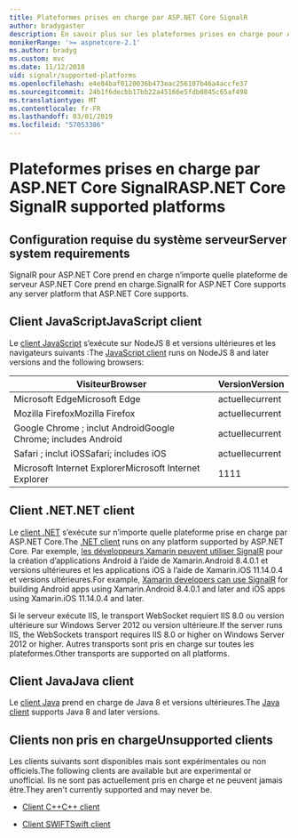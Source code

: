 ```yaml
---
title: Plateformes prises en charge par ASP.NET Core SignalR
author: bradygaster
description: En savoir plus sur les plateformes prises en charge pour ASP.NET Core SignalR.
monikerRange: '>= aspnetcore-2.1'
ms.author: bradyg
ms.custom: mvc
ms.date: 11/12/2018
uid: signalr/supported-platforms
ms.openlocfilehash: e4e84baf0120036b473eac256107b46a4accfe37
ms.sourcegitcommit: 24b1f6decbb17bb22a45166e5fdb0845c65af498
ms.translationtype: MT
ms.contentlocale: fr-FR
ms.lasthandoff: 03/01/2019
ms.locfileid: "57053386"
---
```

# <a name="aspnet-core-signalr-supported-platforms"></a><span data-ttu-id="9514b-103">Plateformes prises en charge par ASP.NET Core SignalR</span><span class="sxs-lookup"><span data-stu-id="9514b-103">ASP.NET Core SignalR supported platforms</span></span>

## <a name="server-system-requirements"></a><span data-ttu-id="9514b-104">Configuration requise du système serveur</span><span class="sxs-lookup"><span data-stu-id="9514b-104">Server system requirements</span></span>

<span data-ttu-id="9514b-105">SignalR pour ASP.NET Core prend en charge n’importe quelle plateforme de serveur ASP.NET Core prend en charge.</span><span class="sxs-lookup"><span data-stu-id="9514b-105">SignalR for ASP.NET Core supports any server platform that ASP.NET Core supports.</span></span>

## <a name="javascript-client"></a><span data-ttu-id="9514b-106">Client JavaScript</span><span class="sxs-lookup"><span data-stu-id="9514b-106">JavaScript client</span></span>

<span data-ttu-id="9514b-107">Le [client JavaScript](https://www.npmjs.com/package/@aspnet/signalr) s’exécute sur NodeJS 8 et versions ultérieures et les navigateurs suivants :</span><span class="sxs-lookup"><span data-stu-id="9514b-107">The [JavaScript client](https://www.npmjs.com/package/@aspnet/signalr) runs on NodeJS 8 and later versions and the following browsers:</span></span>

| <span data-ttu-id="9514b-108">Visiteur</span><span class="sxs-lookup"><span data-stu-id="9514b-108">Browser</span></span>                         | <span data-ttu-id="9514b-109">Version</span><span class="sxs-lookup"><span data-stu-id="9514b-109">Version</span></span> |
| ------------------------------- | ------- |
| <span data-ttu-id="9514b-110">Microsoft Edge</span><span class="sxs-lookup"><span data-stu-id="9514b-110">Microsoft Edge</span></span>                  | <span data-ttu-id="9514b-111">actuelle</span><span class="sxs-lookup"><span data-stu-id="9514b-111">current</span></span> |
| <span data-ttu-id="9514b-112">Mozilla Firefox</span><span class="sxs-lookup"><span data-stu-id="9514b-112">Mozilla Firefox</span></span>                 | <span data-ttu-id="9514b-113">actuelle</span><span class="sxs-lookup"><span data-stu-id="9514b-113">current</span></span> |
| <span data-ttu-id="9514b-114">Google Chrome ; inclut Android</span><span class="sxs-lookup"><span data-stu-id="9514b-114">Google Chrome; includes Android</span></span> | <span data-ttu-id="9514b-115">actuelle</span><span class="sxs-lookup"><span data-stu-id="9514b-115">current</span></span> |
| <span data-ttu-id="9514b-116">Safari ; inclut iOS</span><span class="sxs-lookup"><span data-stu-id="9514b-116">Safari; includes iOS</span></span>            | <span data-ttu-id="9514b-117">actuelle</span><span class="sxs-lookup"><span data-stu-id="9514b-117">current</span></span> |
| <span data-ttu-id="9514b-118">Microsoft Internet Explorer</span><span class="sxs-lookup"><span data-stu-id="9514b-118">Microsoft Internet Explorer</span></span>     | <span data-ttu-id="9514b-119">11</span><span class="sxs-lookup"><span data-stu-id="9514b-119">11</span></span>      |
 
## <a name="net-client"></a><span data-ttu-id="9514b-120">Client .NET</span><span class="sxs-lookup"><span data-stu-id="9514b-120">.NET client</span></span>

<span data-ttu-id="9514b-121">Le [client .NET](https://www.nuget.org/packages/Microsoft.AspNetCore.SignalR/) s’exécute sur n’importe quelle plateforme prise en charge par ASP.NET Core.</span><span class="sxs-lookup"><span data-stu-id="9514b-121">The [.NET client](https://www.nuget.org/packages/Microsoft.AspNetCore.SignalR/) runs on any platform supported by ASP.NET Core.</span></span> <span data-ttu-id="9514b-122">Par exemple, [les développeurs Xamarin peuvent utiliser SignalR](https://github.com/aspnet/Announcements/issues/305) pour la création d’applications Android à l’aide de Xamarin.Android 8.4.0.1 et versions ultérieures et les applications iOS à l’aide de Xamarin.iOS 11.14.0.4 et versions ultérieures.</span><span class="sxs-lookup"><span data-stu-id="9514b-122">For example, [Xamarin developers can use SignalR](https://github.com/aspnet/Announcements/issues/305) for building Android apps using Xamarin.Android 8.4.0.1 and later and iOS apps using Xamarin.iOS 11.14.0.4 and later.</span></span>

<span data-ttu-id="9514b-123">Si le serveur exécute IIS, le transport WebSocket requiert IIS 8.0 ou version ultérieure sur Windows Server 2012 ou version ultérieure.</span><span class="sxs-lookup"><span data-stu-id="9514b-123">If the server runs IIS, the WebSockets transport requires IIS 8.0 or higher on Windows Server 2012 or higher.</span></span> <span data-ttu-id="9514b-124">Autres transports sont pris en charge sur toutes les plateformes.</span><span class="sxs-lookup"><span data-stu-id="9514b-124">Other transports are supported on all platforms.</span></span>

## <a name="java-client"></a><span data-ttu-id="9514b-125">Client Java</span><span class="sxs-lookup"><span data-stu-id="9514b-125">Java client</span></span>

<span data-ttu-id="9514b-126">Le [client Java](https://search.maven.org/artifact/com.microsoft.aspnet/signalr) prend en charge de Java 8 et versions ultérieures.</span><span class="sxs-lookup"><span data-stu-id="9514b-126">The [Java client](https://search.maven.org/artifact/com.microsoft.aspnet/signalr) supports Java 8 and later versions.</span></span>

## <a name="unsupported-clients"></a><span data-ttu-id="9514b-127">Clients non pris en charge</span><span class="sxs-lookup"><span data-stu-id="9514b-127">Unsupported clients</span></span>

<span data-ttu-id="9514b-128">Les clients suivants sont disponibles mais sont expérimentales ou non officiels.</span><span class="sxs-lookup"><span data-stu-id="9514b-128">The following clients are available but are experimental or unofficial.</span></span> <span data-ttu-id="9514b-129">Ils ne sont pas actuellement pris en charge et ne peuvent jamais être.</span><span class="sxs-lookup"><span data-stu-id="9514b-129">They aren't currently supported and may never be.</span></span>

* [<span data-ttu-id="9514b-130">Client C++</span><span class="sxs-lookup"><span data-stu-id="9514b-130">C++ client</span></span>](https://github.com/aspnet/SignalR/tree/master/clients/cpp)

* [<span data-ttu-id="9514b-131">Client SWIFT</span><span class="sxs-lookup"><span data-stu-id="9514b-131">Swift client</span></span>](https://github.com/moozzyk/SignalR-Client-Swift)
